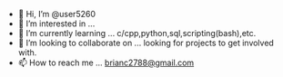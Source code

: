 - 👋 Hi, I’m @user5260
- 👀 I’m interested in ...
- 🌱 I’m currently learning ... c/cpp,python,sql,scripting(bash),etc.
- 💞️ I’m looking to collaborate on ... looking for projects to get involved with.
- 📫 How to reach me ... brianc2788@gmail.com

<!---
user5260/user5260 is a ✨ special ✨ repository because its `README.md` (this file) appears on your GitHub profile.
You can click the Preview link to take a look at your changes.
--->

